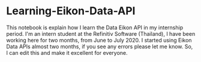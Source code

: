# Learning-Eikon-Data-API
This notebook is explain how I learn the Data Eikon API in my internship period. I'm an intern student at the Refinitiv Software (Thailand), 
I have been working here for two months, from June to July 2020. I started using Eikon Data APIs almost two months, 
if you see any errors please let me know. So, I can edit this and make it excellent for everyone.
